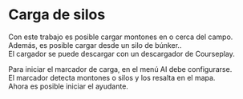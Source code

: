 # Carga de silos

  
Con este trabajo es posible cargar montones en o cerca del campo.  
Además, es posible cargar desde un silo de búnker..  
El cargador se puede descargar con un descargador de Courseplay.  


  
Para iniciar el marcador de carga, en el menú AI debe configurarse.  
El marcador detecta montones o silos y los resalta en el mapa.  
Ahora es posible iniciar el ayudante.  


